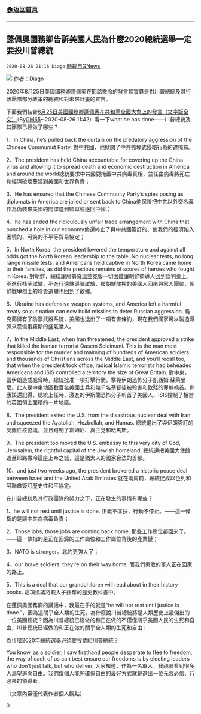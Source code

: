###  [:house:返回首頁](https://github.com/ourhimalayas/txt)
---

## 蓬佩奧國務卿告訴美國人民為什麼2020總統選舉一定要投川普總統
`2020-08-26 21:16 Diago` [轉載自GNews](https://gnews.org/zh-hant/319207/)

![](https://s3.amazonaws.com/gnews-media-offload/wp-content/uploads/2020/08/25234754/%E5%B0%81%E9%9D%A2-88.jpg)
作者：Diago

2020年8月25日美國國務卿蓬佩奧在耶路撒冷的發言其實算是對川普總統及其行政團隊部分政策的總結和對未來計畫的宣告。

下面我們結合[8月25日美國國務卿蓬佩奧在共和黨全國大會上的發言（文字版全文）](https://gnews.org/zh-hans/318715/)（By[GM65](https://gnews.org/zh-hans/author/gm65/)– 2020-08-26 11:42）看一下what he has done——川普總統及其團隊已經做了哪些？

1、In China, he’s pulled back the curtain on the predatory aggression of the Chinese Communist Party. 對中共國，他掀開了中共掠奪式侵略行為的遮掩布。

2、The president has held China accountable for covering up the China virus and allowing it to spread death and economic destruction in America and around the world總統要求中共國對掩蓋中共病毒真相，並任由病毒將死亡和經濟破壞蔓延到美國和世界負責；

3、He has ensured that the Chinese Community Party’s spies posing as diplomats in America are jailed or sent back to China他保證把中共以外交名義作為偽裝來美國的間諜送到監獄或送回中國；

4、he has ended the ridiculously unfair trade arrangement with China that punched a hole in our economy他還終止了與中共國簽訂的、使我們的經濟陷入困境的、可笑的不平等貿易協定；

5、In North Korea, the president lowered the temperature and against all odds got the North Korean leadership to the table. No nuclear tests, no long range missile tests, and Americans held captive in North Korea came home to their families, as did the precious remains of scores of heroes who fought in Korea. 對朝鮮，總統讓局勢降溫並克服一切困難讓朝鮮領導人回到談判桌上。不進行核子試驗，不進行遠端導彈試驗，被朝鮮關押的美國人回來與家人團聚，朝鮮戰爭烈士的珍貴遺體也回到了故鄉。

6、Ukraine has defensive weapon systems, and America left a harmful treaty so our nation can now build missiles to deter Russian aggression. 烏克蘭擁有了防禦武器系統，美國也退出了一項有害條約，現在我們國家可以製造導彈來震懾俄羅斯的盛氣淩人。

7、In the Middle East, when Iran threatened, the president approved a strike that killed the Iranian terrorist Qasem Soleimani. This is the man most responsible for the murder and maiming of hundreds of American soldiers and thousands of Christians across the Middle East, and you’ll recall too, that when the president took office, radical Islamic terrorists had beheaded Americans and ISIS controlled a territory the size of Great Britain. 對中東，當伊朗造成威脅時，總統批准一項打擊行動，擊斃伊朗恐怖分子凱西姆·蘇萊曼尼。此人是中東地區數百名美國士兵和幾千名基督徒被殺害和致殘的罪魁禍首。你應該還記得，總統上任時，激進的伊斯蘭恐怖分子斬首了美國人，ISIS控制了相當於英國領土面積的一片地區。

8、The president exited the U.S. from the disastrous nuclear deal with Iran and squeezed the Ayatollah, Hezbollah, and Hamas. 總統退出了與伊朗簽訂的災難性核協議，並且鉗制了霍姆尼、真主党和哈馬斯。

9、The president too moved the U.S. embassy to this very city of God, Jerusalem, the rightful capital of the Jewish homeland, 總統還把美國大使館遷至耶路撒冷這座上帝之城，這是猶太人的國家合法的首都。

10、and just two weeks ago, the president brokered a historic peace deal between Israel and the United Arab Emirates.就在兩周前，總統促成以色列和阿聯酋簽訂歷史性和平協定。

在川普總統及其行政團隊的努力之下，正在發生的事情有哪些？

1、he will not rest until justice is done. 正義不匡扶，行動不停止。——這一條指的是讓中共為病毒負責；

2、Those jobs, those jobs are coming back home. 那些工作崗位都回來了。——這一條指的是正在回歸的工作崗位和工作崗位背後的產業鏈；

3、NATO is stronger。北約更強大了；

4、our brave soldiers, they’re on their way home. 而我們勇敢的軍人正在回家的路上。

5、This is a deal that our grandchildren will read about in their history books. 這項協議將載入子孫輩的歷史教科書中。

在蓬佩奧國務卿的講話中，我最在乎的就是“he will not rest until justice is done.”，因為這關乎全人類的生死，為什麼說川普總統將是人類歷史上最傑出的一位美國總統？因為川普總統已經做的和正在做的不僅僅關乎美國人民的生死和自由，川普總統已經做的和正在做的關乎全人類的生死和自由！

為什麼2020年總統選舉必須要投票給川普總統？

You know, as a soldier, I saw firsthand people desperate to flee to freedom, the way of each of us can best ensure our freedoms is by electing leaders who don’t just talk, but who deliver. 大家知道，作為一名軍人，我親眼看到很多人渴望逃向自由。我們每個人能夠確保自由的最好方式就是選出一位元言必信、行必果的領導者。

（文章內容僅代表作者個人觀點）

0
